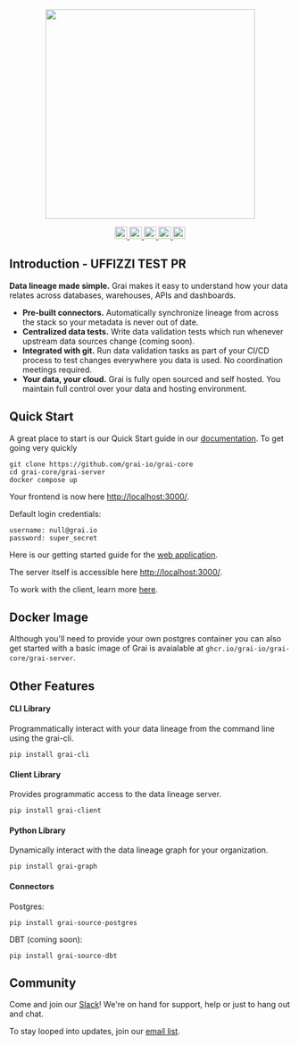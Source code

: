 <div align="center">
  <img src="docs/assets/Grai-Logo-Horizontal-2.png" width="375px"><br>
</div>

<p align="center">
  <a href="https://join.slack.com/t/graicommunity/shared_invite/zt-1il70kfeb-TaCm5fwHg_quWCpKNYyj6w">
    <img src="https://img.shields.io/badge/Slack-4A154B?style=for-the-badge&logo=slack&logoColor=white" height=22/>
  </a>
   <a href="https://github.com/grai-io/grai-core">
    <img src="https://img.shields.io/github/issues/grai-io/grai-core?style=flat-square" height=22/>
  </a>
  </a>
   <a href="https://github.com/grai-io/grai-core">
    <img src="https://img.shields.io/github/languages/top/grai-io/grai-core?style=flat-square" height=22/>
  </a>
  </a>
   <a href="https://github.com/grai-io/grai-core">
    <img src="https://img.shields.io/pypi/pyversions/grai-graph?style=for-the-badge" height=22/>
  </a>
  <a href=https://www.ycombinator.com/launches/H8h-grai-open-source-version-control-for-metadata target='_blank'>
    <img alt=Launch YC: ✨ Grai - Open-source   version control for metadata src=https://www.ycombinator.com/launches/H8h-grai-open-source-version-control-for-metadata/upvote_embed.svg height=22/>
   </a>
</p>

## Introduction - UFFIZZI TEST PR

**Data lineage made simple.**
Grai makes it easy to understand how your data relates across databases, warehouses, APIs and dashboards.


* **Pre-built connectors.** Automatically synchronize lineage from across the stack so your metadata is never out of date.
* **Centralized data tests.** Write data validation tests which run whenever upstream data sources change (coming soon).
* **Integrated with git.** Run data validation tasks as part of your CI/CD process to test changes everywhere you data is used. No coordination meetings required.
* **Your data, your cloud.** Grai is fully open sourced and self hosted. You maintain full control over your data and hosting environment.


## Quick Start

A great place to start is our Quick Start guide in our [documentation](https://docs.grai.io/quick-start). To get going very quickly

```
git clone https://github.com/grai-io/grai-core
cd grai-core/grai-server
docker compose up
```

Your frontend is now here [http://localhost:3000/](http://localhost:3000/).

Default login credentials:

```
username: null@grai.io
password: super_secret
```

Here is our getting started guide for the [web application](https://docs.grai.io/web-app/getting-started).

The server itself is accessible here [http://localhost:3000/](http://localhost:3000/).

To work with the client, learn more [here](https://docs.grai.io/tooling/client).


## Docker Image

Although you'll need to provide your own postgres container you can also get started with a basic image of Grai is
avaialable at `ghcr.io/grai-io/grai-core/grai-server`.



## Other Features

#### CLI Library

Programmatically interact with your data lineage from the command line using the grai-cli.

```
pip install grai-cli
```

#### Client Library

Provides programmatic access to the data lineage server.

```
pip install grai-client
```

#### Python Library

Dynamically interact with the data lineage graph for your organization.

```
pip install grai-graph
```


#### Connectors

Postgres:

```
pip install grai-source-postgres
```

DBT (coming soon):

```
pip install grai-source-dbt
```

## Community

Come and join our [Slack](https://join.slack.com/t/graicommunity/shared_invite/zt-1il70kfeb-TaCm5fwHg_quWCpKNYyj6w)! We're on hand for support, help or just to hang out and chat.

To stay looped into updates, join our [email list](https://www.grai.io/signup/).
